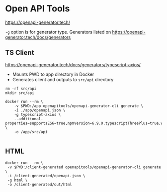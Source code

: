 # Open API Tools

https://openapi-generator.tech/

`-g` option is for generator type. Generators listed on https://openapi-generator.tech/docs/generators


## TS Client

https://openapi-generator.tech/docs/generators/typescript-axios/

- Mounts PWD to app directory in Docker
- Generates client and outputs to `src/api` directory

```
rm -rf src/api
mkdir src/api

docker run --rm \
    -v $PWD:/app openapitools/openapi-generator-cli generate \
    -i ./app/openapi.json \
    -g typescript-axios \
    --additional-properties=supportsES6=true,npmVersion=6.9.0,typescriptThreePlus=true,withSeparateModelsAndApi=true,modelPackage=models,apiPackage=domain,useSingleRequestParameter=true \
    -o /app/src/api
    
```

## HTML

```
docker run --rm \
 -v $PWD:/client-generated openapitools/openapi-generator-cli generate \
 -i /client-generated/openapi.json \
 -g html \
 -o /client-generated/out/html

```
